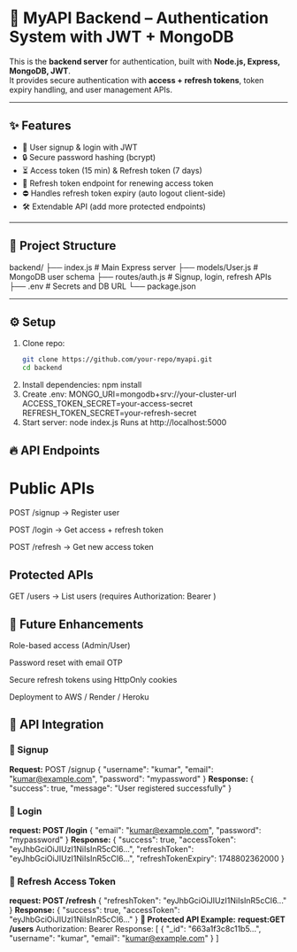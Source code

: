 # 🚀 MyAPI Backend – Authentication System with JWT + MongoDB

This is the **backend server** for authentication, built with **Node.js, Express, MongoDB, JWT**.  
It provides secure authentication with **access + refresh tokens**, token expiry handling, and user management APIs.

---

## ✨ Features
- 🔑 User signup & login with JWT
- 🔒 Secure password hashing (bcrypt)
- ⏳ Access token (15 min) & Refresh token (7 days)
- 🔄 Refresh token endpoint for renewing access token
- ⛔ Handles refresh token expiry (auto logout client-side)
- 🛠 Extendable API (add more protected endpoints)

---

## 📂 Project Structure
backend/
├── index.js # Main Express server
├── models/User.js # MongoDB user schema
├── routes/auth.js # Signup, login, refresh APIs
├── .env # Secrets and DB URL
└── package.json



---

## ⚙️ Setup
1. Clone repo:
   ```bash
   git clone https://github.com/your-repo/myapi.git
   cd backend
2. Install dependencies:
npm install
3. Create .env:
MONGO_URI=mongodb+srv://your-cluster-url
ACCESS_TOKEN_SECRET=your-access-secret
REFRESH_TOKEN_SECRET=your-refresh-secret
4. Start server:
   node index.js
Runs at http://localhost:5000

## 🔥 API Endpoints

# Public APIs

POST /signup → Register user

POST /login → Get access + refresh token

POST /refresh → Get new access token

## Protected APIs

GET /users → List users (requires Authorization: Bearer <token>)

## 🚀 Future Enhancements

Role-based access (Admin/User)

Password reset with email OTP

Secure refresh tokens using HttpOnly cookies

Deployment to AWS / Render / Heroku

## 🔗 API Integration

### 🔹 Signup
**Request:**
 POST /signup
{
  "username": "kumar",
  "email": "kumar@example.com",
  "password": "mypassword"
}
**Response:**
{
  "success": true,
  "message": "User registered successfully"
}
### 🔹 Login
**request: POST /login**
{
  "email": "kumar@example.com",
  "password": "mypassword"
}
**Response:**
{
  "success": true,
  "accessToken": "eyJhbGciOiJIUzI1NiIsInR5cCI6...",
  "refreshToken": "eyJhbGciOiJIUzI1NiIsInR5cCI6...",
  "refreshTokenExpiry": 1748802362000
}
### 🔹 Refresh Access Token
**request: POST /refresh**
{
  "refreshToken": "eyJhbGciOiJIUzI1NiIsInR5cCI6..."
}
**Response:**
{
  "success": true,
  "accessToken": "eyJhbGciOiJIUzI1NiIsInR5cCI6..."
}
**🔹 Protected API Example:**
**request:GET /users**
Authorization: Bearer <accessToken>
Response:
[
  {
    "_id": "663a1f3c8c11b5...",
    "username": "kumar",
    "email": "kumar@example.com"
  }
]

